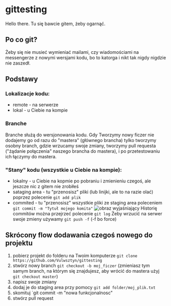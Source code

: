 # gittesting
Hello there. Tu się bawcie gitem, żeby ogarnąć.
## Po co git?
Żeby się nie musieć wymieniać mailami, czy wiadomościami na messengerze z nowymi wersjami kodu, bo to katorga i nikt tak nigdy nigdzie nie zaszedł.
## Podstawy
### Lokalizacje kodu:
- remote - na serwerze
- lokal - u Ciebie na kompie
### Branche
  Branche służą do wersjonowania kodu. Gdy Tworzymy nowy ficzer nie dodajemy go od razu do "mastera" (głównego brancha) tylko tworzymy osobny branch, gdzie wrzucamy swoje zmiany, tworzymy pull requesta ("żądanie połączenia" naszego brancha do mastera), i po przetestowaniu ich łączymy do mastera.
### "Stany" kodu (wszystkie u Ciebie na kompie):
  - lokalny - u Ciebie na kopmie po pobraniu i zmienieniu czegoś, ale jeszcze nic z gitem nie zrobiłeś
  - sataging area - tu "przenosisz" pliki (lub linijki, ale to na razie olać) poprzez polecenie `git add plik`
  - commited - tu "przenosisz" wszystkie pliki ze staging area poleceniem `git commit -m "Tytuł mojego komita"`
  ![obraz wyjaśniający](https://git-scm.com/figures/18333fig0106-tn.png)
  Historię commitów można przejrzeć polecenie `git log`
  Żeby wrzucić na serwer swoje zmieny używamy `git push -f` (-f bo force)
  
## Skrócony flow dodawania czegoś nowego do projektu
  1. pobierz projekt do folderu na Twoim komputerze `git clone https://github.com/Vulwsztyn/gittesting`
  2. stwórz nowy branch `git checkout -b moj_ficzer` (zmieniasz tym samym branch, na którym się znajdujesz, aby wrócić do mastera użyj `git checkout master`)
  3. napisz swoje zmiany
  4. dodaj je do staging area przy pomocy `git add folder/moj_plik.txt`
  5. skomituj `git commit -m "nowa funkcjonalnosc"
  6. stwórz pull request
